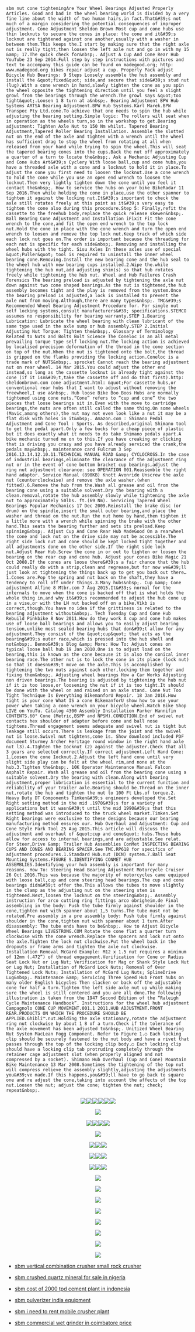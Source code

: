 
```
sbm nut cone tighteningAre Your Wheel Bearings Adjusted Properly Articles. Good and bad in the wheel bearing world is divided by a very fine line about the width of two human hairs,in fact.That&#39;s not much of a margin considering the potential consequences of improper adjustment. Cone Adjustment Sheldon Brown Most cup and cone hubs use thin locknuts to secure the cones in place: the cone and it&#39;s locknut are tightened against one another,usually with a washer in between them.This keeps the.I start by making sure that the right axle nut is really tight,then loosen the left axle nut and go in with my 15 &amp; 17.The quick check for&nbsp;. Adjust A Cup And Cone Rear Hub YouTube 23 Sep 2014.Full step by step instructions with pictures and text to accompany this guide can be found on madegood.org; http: www.madegood.org bikes repair adjust a cup. Properly Pack adjust Bicycle Hub Bearings: 9 Steps Loosely assemble the hub assembly and install the &quot;fixed&quot; side,and secure that side&#39;s stud nut (lug).With a cone wrench in hand,slowly tighten the cone as you spin the wheel opposite the tightening direction until you feel a slight growl from the bearings through the wrench.The growl says &quot;too tight&quot;.Loosen 1 8 turn at a&nbsp;. Bearing Adjustment BPW Hub Systems ARTSA Bearing Adjustment.BPW Hub Systems.Karl Marek.BPW Transpec Pty Ltd.cone.To achieve that one needs to spin the hub while adjusting the bearing setting.Simple logic: The rollers will seat when in operation as the wheels turn,so in the workshop to get.Bearing adjustment: Tighten Axle Nut to 150 Nm whilst. Tapered Bearing Adjustment,Tapered Roller Bearing Installation. Assemble the slotted nut on the end of the axle and tighten with a wrench until the wheel has sufficient drag to stop the wheel from rotating at all when released from your hand while trying to spin the wheel.This will seat the tapered bearing cones into the cups.Back the nut off approximately a quarter of a turn to locate the&nbsp;. Ask a Mechanic Adjusting Cup and Cone Hubs Art&#39;s Cyclery With loose ball,cup and cone hubs,you have a threaded axle with a cone and a locknut to hold it in place.To adjust the cone you first need to loosen the locknut.Use a cone wrench to hold the cone while you use an open end wrench to loosen the locknut.Then very lightly tighten down the cone until you feel it contact the&nbsp;. How to service the hubs on your bike BikeRadar 11 Sep 2016.Then while holding the cone in place,use the other spanner to tighten it against the locking nut.It&#39;s important to check the axle still rotates freely at this point as it&#39;s very easy to tighten the cone also during this procedure.Step 5: Finally,refit the cassette to the freehub body,replace the quick release skewer&nbsp;. Ball Bearing Cone Adjustment and Installation iFixit Fit the cone wrench to the cone,and fit the open end wrench to the top lock nut.Hold the cone in place with the cone wrench and turn the open end wrench to loosen and remove the top lock nut.Keep track of which side each lock nut goes on.The order is important because the threading for each nut is specific for each side&nbsp;. Removing and installing the wheel hubs with the tight. Sisu Axles In these axles use of special &quot;Puller&quot; tool is required to uninstall the inner wheel bearing cone.Removing.Install the new bearing cone and the hub seal to the wheel hub with new bearing cups installed.2.Wipe the.while tightening the hub nut,add adjusting shim(s) so that hub rotates freely while tightening the hub nut. Wheel and Hub Failures Crash Forensics The bearing preload is adjusted by tightening the axle nut down against two cone shaped bearings.As the nut is tightened,the hub assembly becomes tight and the play is removed from the system.Once the bearing preload is adjusted,a lock is installed to prevent the axle nut from moving.Although,there are many types&nbsp;. TMC&#39;s Recommended Wheel Bearing Adjustment Procedure for. For single nut self locking systems,consult manufacturers&#39; specifications.STEMCO assumes no responsibility for bearing warranty.STEP 1.Bearing Lubrication: Lubricate the wheel bearing with clean lubricant of the same type used in the axle sump or hub assembly.STEP 2.Initial Adjusting Nut Torque: Tighten the&nbsp;. Glossary of Terminology Related to Nuts and Bolts Bolt Science The Coneloc is an all metal prevailing torque type self locking nut.The locking action is achieved by localised precision deformation of the thread in the cone section on top of the nut.When the nut is tightened onto the bolt,the thread is gripped on the flanks providing the locking action.Coneloc is a trade mark of NUTS&nbsp;. sprocket Cannot reach the bearing adjustment nut on rear wheel. 14 Mar 2015.You could adjust the other end instead,so long as the cassette locknut is already tight against the cone (if it isn&#39;t,take the cassette off and do that first).http: sheldonbrown.com cone adjustment.html: &quot;For cassette hubs,or conventional rear hubs that I want to adjust without removing the freewheel,I use a&nbsp;. Hub loose Bike Boo Boos Hubs are normally tightened using cone nuts.“Cone” refers to “cup and cone” the two pieces that loose bearings sit in.Even with the move to cartridge bearings,the nuts are often still called the same thing.On some wheels (Mavic,among others),the nut may not even look like a nut it may be a flat disk with holes in it&nbsp;. Amazon.com : Shimano Pedal Adjustment and Cone Tool : Sports. As described,original Shimano tool to get the pedal apart.Only a few bucks for a cheap piece of plastic but it does exactly what it needs to do take Shimano pedals apart.A bike mechanic turned me on to this.If you have creaking or clicking that is driving you crazy and you have already serviced the crank,the pedals may&nbsp;. maintenance card Fulcrum 3 Sep 2016.13.14.12.10.11.TECHNICAL MANUAL ROAD &amp; CYCLOCROSS.In the case of industrial bearings,eliminate the clearance of the adjustment ring nut or in the event of cone bottom bracket cup bearings,adjust the ring nut adjustment clearance: see OPERATION 001.Reassemble the right hand adaptor. Service Manual (890KB) Knott Avonride Unscrew the axle nut (counterclockwise) and remove the axle washer.(when fitted).6.Remove the hub from the.Wash all grease and oil from the bearing cone using a suitable solvent.Dry the bearing with a clean.removal,rotate the hub assembly slowly while tightening the axle nut to approximately 50lbs. ft.(69 Nm). Servicing Tapered Wheel Bearings Popular Mechanics 17 Dec 2009.Reinstall the brake disc (or drum) on the spindle,insert the small outer bearing,and place the washer and thread on the nut.Run the nut home by hand,then tighten it a little more with a wrench while spinning the brake with the other hand.This seats the bearing further and sets its preload.Keep spinning&nbsp;. Adjust Cup And Cone Rear Hub MadeGood On a rearwheel the cone and lock nut on the drive side may not be accessible.The right side lock nut and cone should be kept locked tight together and all adjustments done on the other side.If the right side lock nut.Adjust Rear Hub.Screw the cone in or out to tighten or loosen the bearing on the rear cup and cone hub. Adjust your cones Bike Magic 21 Oct 2008.If the cones are loose there&#39;s a fair chance that the hub could really do with a strip,clean and regrease,but for now we&#39;ll just look at tightening the things back up to get you back out there… 1.Cones are.Pop the spring and nut back on the shaft,they have a tendency to roll off under things.3.Many hubs&nbsp;. Cup &amp; Cone adjustment Alfine 8 Mtbr.com 7 Aug 2015.It&#39;s normal for the internals to move when the cone is backed off that is what holds the whole thing in,and why it&#39;s recommended to adjust the hub cone up in a vise,or with the LH nut backed off on a bike.Vikb is correct,though.You have no idea if the grittiness is related to the bearing adjustment without&nbsp;. Tech Tuesday Cup and Cone Hub Rebuild Pinkbike 8 Nov 2011.How do they work A cup and cone hub makes use of loose ball bearings and allows you to easily adjust bearing tension,unlike most sealed bearing hubs that don&#39;t allow for any adjustment.They consist of the &quot;cup&quot; that acts as the bearing&#39;s outer race,which is pressed into the hub shell and not&nbsp;. Benno&#39;s Blog &amp; More: How To: Adjust cones on typical loose ball hub 19 Jan 2010.One is to adjust load on the bearing,this is known as the cone because it is also the conical inner bearing race.The other nut is to lock the cone in its place (lock nut) so that it doesn&#39;t move on the axle.This is accomplished by tightening the two nuts against each other,locking them together and fixing them&nbsp;. Adjusting wheel bearings How a Car Works Adjusting non driven bearings.The bearing is adjusted by tightening the hub nut if it is too loose,or loosening the nut if it is too tight.It should be done with the wheel on and raised on an axle stand. Cone Nut Too Tight Technique Is Everything BikemanforU Repair. 18 Jan 2016.How tight is your cone What IS a cone BikemanforU show how to use your power when taking a cone wrench on your bicycle wheel.Watch Bike Shop LIVE on YouTu. Catalog 4300 Assembly Installation Parker Hannifin CONTENTS.60° Cone (Metric,BSPP and NPSM).CONDITION.End of swivel nut contacts hex shoulder of adapter before cone and ball nose tightens.Thread engagement seems adequate and swivel nut is tight but leakage still occurs.There is leakage from the joint and the swivel nut is loose.Swivel nut tightens,cone is. Show download included PDF document Sturmey Archer Heritage round window in the right hand axle nut l3).4.TIghten the Iocknut (2) against the adjuster.Check that all 3 gears are selected correctly.If correct adjustment.Left Hand Cone: 1.Loosen the cone Iocknut.2.Adjust the left hand cone until very slight side play can be felt at the wheel rim,and none at the hub.3.Tighten the&nbsp;. 10K Operator Maintenance Manual Falcon Asphalt Repair. Wash all grease and oil from the bearing cone using a suitable solvent.Dry the bearing with clean.Along with bearing adjustment,proper lubrication is essential to the current function and reliability of your trailer axle.Bearing should be.Thread on the inner nut,rotate the hub and tighten the nut to 100 Ft Lbs.of torque.2. Heavy Duty DT Components Timken&#39;s engineers developed the.Set Right setting method in the mid .1970&#39;s for a variety of applications but it wasn&#39;t until the mid 1990&#39;s that this setting method was introduced to the truck wheel market.Timken.Set Right bearings were exclusive to these designs because our bearing manufacturing method ensures our. Hub Overhaul and Adjustment: Cup and Cone Style Park Tool 25 Aug 2015.This article will discuss the adjustment and overhaul of &quot;cup and cone&quot; hubs.These hubs allow for access to internal bearings,and are adjustable.See relat. For Steer,Drive &amp; Trailer Hub Assemblies ConMet INSPECTING BEARING CUPS AND CONES AND BEARING SPACER.See TMC.RP618 for specifics of adjustment procedures.1.Standard Hub.nut (DCN) system.7.Ball Seat Mounting Systems.FIGURE 9.IDENTIFYING CONMET HUB ASSEMBLIES.Identifying your hub assembly is important for many reasons. How To: Steering Head Bearing Adjustment Motorcycle Cruiser 26 Oct 2016.This was because the majority of motorcycles came equipped with loose ball,cup and cone steering head bearings.The cup and cone bearings didn&#39;t offer the.This allows the tubes to move slightly in the clamp as the adjusting nut on the steering stem is tightened.Next,loosen the locknut on the steering&nbsp;. Assembly instruction for arco cutting ring fittings arco obrigheim.de Final assembling in the body: Push the tube firmly against shoulder in the cone,tighten nut with spanner about 1,5 turns.The tube must not be rotated.Pre assembly in a pre assembly body: Push tube firmly against shoulder in the cone,tighten nut with spanner about 1 turn.After disassembly: The tube ends have to be&nbsp;. How to Adjust Bicycle Wheel Bearings LIVESTRONG.COM Rotate the cone flat a quarter turn clockwise with the cone wrench.Replace the spacers and lock nut onto the axle.Tighten the lock nut clockwise.Put the wheel back in the dropouts or frame arms and tighten the axle nut clockwise. Installation Removal McGard Example: M12 x 1.5 nut requires a minimum of 12mm (.472”) of thread engagement.Verification for Cone or Radius Seat Lock Nut or Lug Nut; Verification for Mag or Shank Style Lock Nut or Lug Nut; Installation of McGard Lock Nuts; Removal of Over Tightened Lock Nuts; Installation of McGard Lug Nuts; SplineDrive Lug&nbsp;. Maintenance &amp; Servicing Three Speed Hub Front hubs on many older English bicycles Then slacken or back off the adjustable cone for half a turn.Tighten the left side axle nut up while making sure the wheel is still centered and you are all done.The following illustration is taken from the 1947 Second Edition of the “Raleigh Cycle Maintenance Handbook”. Instructions for the wheel hub adjustment Campagnolo CONE CUP MOVEMENT.001.1 2011.HUB ADJUSTMENT.FRONT REAR.PRODUCTS ON WHICH THE PROCEDURE SHOULD BE APPLIED.Ghibli™.nut.Holding the axle stationary,rotate the adjustment ring nut clockwise by about 1 8 of a turn.Check if the tolerance of the axle movement has been adjusted to&nbsp;. Unitized Wheel Bearing Nut System MacLean Fogg Component. Refer to Figure 1.○ Each locking clip should be securely fastened to the nut body and have a rivet that passes through the top of the locking clip body.○ Each locking clip should have a locking clip tab protruding completely through the retainer cage adjustment slot (when properly aligned and not compressed by a socket). Shimano Hub Overhaul (Cup and Cone) Mountain Bike Maintenance 13 Mar 2008.Sometimes the tightening of the top nut will compress relieve the assembly slightly,adjusting the adjustments you&#39;ve made.If this happens,you&#39;ll have to go back to square one and re adjust the cone,taking into account the affects of the top nut.Loosen the nut; adjust the cone; tighten the nut; check; repeat&nbsp;. 
```

<div align="center">
  
<a rel="nofollow" href="https://m.shibang-china.com?f=github&k=sbm+nut+cone+tightening"><img src="https://static.shibang-china.com/en/l.png"></a><img src="https://static.shibang-china.com/en/hw.png"><a rel="nofollow" href="https://m.shibang-china.com/product/?f=github&k=sbm+nut+cone+tightening"><img src="https://static.shibang-china.com/en/p.png"></a><a rel="nofollow" href="https://m.shibang-china.com/cases/?f=github&k=sbm+nut+cone+tightening"><img src="https://static.shibang-china.com/en/c.png"></a><a rel="nofollow" href="https://m.shibang-china.com/news/?f=github&k=sbm+nut+cone+tightening"><img src="https://static.shibang-china.com/en/n.png"></a><a rel="nofollow" href="https://m.shibang-china.com?f=github&k=sbm+nut+cone+tightening"><img src="https://static.shibang-china.com/en/m.png"></a>

<a rel="nofollow" href="https://m.shibang-china.com/product/?f=github&k=sbm+nut+cone+tightening"><img src="https://static.shibang-china.com/en/b.jpg"></a>
  
<a rel="nofollow" href="https://m.shibang-china.com/solution-aggregate.html?f=github&k=sbm+nut+cone+tightening"><img src="https://static.shibang-china.com/en/a.jpg"></a><a rel="nofollow" href="https://m.shibang-china.com/solution-mine.html?f=github&k=sbm+nut+cone+tightening"><img src="https://static.shibang-china.com/en/m.jpg"></a><a rel="nofollow" href="https://m.shibang-china.com/solution-mill.html?f=github&k=sbm+nut+cone+tightening"><img src="https://static.shibang-china.com/en/g.jpg"></a><a rel="nofollow" href="https://m.shibang-china.com/solution-epc.html?f=github&k=sbm+nut+cone+tightening"><img src="https://static.shibang-china.com/en/e.jpg"></a>

<a rel="nofollow" href="https://m.shibang-china.com/product/?f=github&k=sbm+nut+cone+tightening"><img src="https://static.shibang-china.com/en/a-p.png"></a>

<a rel="nofollow" href="https://m.shibang-china.com/product/crusher/c6x.html?f=github&k=sbm+nut+cone+tightening"><img src="https://static.shibang-china.com/en/j.jpg"></a><a rel="nofollow" href="https://m.shibang-china.com/product/crusher/ci5x.html?f=github&k=sbm+nut+cone+tightening"><img src="https://static.shibang-china.com/en/i.jpg"></a><a rel="nofollow" href="https://m.shibang-china.com/product/crusher/hst.html?f=github&k=sbm+nut+cone+tightening"><img src="https://static.shibang-china.com/en/c.jpg"></a>

<a rel="nofollow" href="https://m.shibang-china.com/product/mill/mtw.html?f=github&k=sbm+nut+cone+tightening"><img src="https://static.shibang-china.com/en/mtw.jpg"></a><a rel="nofollow" href="https://m.shibang-china.com/product/mill/scm.html?f=github&k=sbm+nut+cone+tightening"><img src="https://static.shibang-china.com/en/scm.jpg"></a><a rel="nofollow" href="https://m.shibang-china.com/product/mill/lm.html?f=github&k=sbm+nut+cone+tightening"><img src="https://static.shibang-china.com/en/lm.jpg"></a>

<a rel="nofollow" href="https://m.shibang-china.com/product/sand/vsi6x.html?f=github&k=sbm+nut+cone+tightening"><img src="https://static.shibang-china.com/en/6x.jpg"></a><a rel="nofollow" href="https://m.shibang-china.com/product/sand/vu.html?f=github&k=sbm+nut+cone+tightening"><img src="https://static.shibang-china.com/en/vu.jpg"></a><a rel="nofollow" href="https://m.shibang-china.com/product/mobile/klun.html?f=github&k=sbm+nut+cone+tightening"><img src="https://static.shibang-china.com/en/k.jpg"></a>

<a rel="nofollow" href="https://m.shibang-china.com/cases/?f=github&k=sbm+nut+cone+tightening"><img src="https://static.shibang-china.com/en/case.png"></a>

<a rel="nofollow" href="https://m.shibang-china.com/cases/aggregate/202.html?f=github&k=sbm+nut+cone+tightening"><img src="https://static.shibang-china.com/en/c-1.jpg"></a>

<a rel="nofollow" href="https://m.shibang-china.com/cases/aggregate/203.html?f=github&k=sbm+nut+cone+tightening"><img src="https://static.shibang-china.com/en/c-2.jpg"></a>

<a rel="nofollow" href="https://m.shibang-china.com/cases/mill/123.html?f=github&k=sbm+nut+cone+tightening"><img src="https://static.shibang-china.com/en/c-3.jpg"></a>

<a rel="nofollow" href="https://m.shibang-china.com/contact_us.html?f=github&k=sbm+nut+cone+tightening"><img src="https://static.shibang-china.com/en/contact.png"></a>

<a rel="nofollow" href="https://swt.shibang-china.com/?f=github&k=sbm+nut+cone+tightening"><img src="https://static.shibang-china.com/en/chat.png"></a>

<a rel="nofollow" href="https://whatsapp.shibangsoft.com/WhatsApp.php?f=github&k=sbm+nut+cone+tightening"><img src="https://static.shibang-china.com/en/whatsapp.png"></a>

<a rel="nofollow" href="https://m.shibang-china.com/?f=github&k=sbm+nut+cone+tightening"><img src="https://static.shibang-china.com/en/website.png"></a>

</div>


* [sbm vertical combination crusher small rock crusher](sbm%20vertical%20combination%20crusher%20small%20rock%20crusher.md)

* [sbm crushed quartz mineral for sale in nigeria](sbm%20crushed%20quartz%20mineral%20for%20sale%20in%20nigeria.md)

* [sbm cost of 2000 tpd cement plant in indonesia](sbm%20cost%20of%202000%20tpd%20cement%20plant%20in%20indonesia.md)

* [sbm pulverizer india equipment](sbm%20pulverizer%20india%20equipment.md)

* [sbm i need to rent mobile crusher plant](sbm%20i%20need%20to%20rent%20mobile%20crusher%20plant.md)

* [sbm commercial wet grinder in coimbatore price](sbm%20commercial%20wet%20grinder%20in%20coimbatore%20price.md)